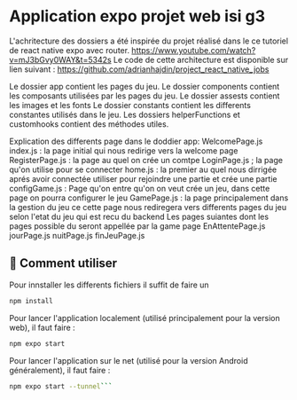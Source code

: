# Application expo projet web isi g3
L'achritecture des dossiers a été inspirée du projet réalisé dans le ce tutoriel de react native expo avec router. https://www.youtube.com/watch?v=mJ3bGvy0WAY&t=5342s
Le code de cette architecture est disponible sur lien suivant : https://github.com/adrianhajdin/project_react_native_jobs

Le dossier app contient les pages du jeu.
Le dossier components contient les composants utilisées par les pages du jeu.
Le dossier assests contient les images et les fonts 
Le dossier constants contient les differents constantes utilisés dans le jeu.
Les dossiers helperFunctions et customhooks contient des méthodes utiles.

Explication des differents page dans le doddier app:
WelcomePage.js
index.js : la page initial qui nous redirige vers la welcome page 
RegisterPage.js : la page au quel on crée un comtpe 
LoginPage.js ; la page qu'on utilise pour se connecter 
home.js : la premier au quel nous dirrigée aprés avoir connectée utiliser pour rejoindre une partie et crée une partie
configGame.js : Page qu'on entre qu'on on veut crée un jeu, dans cette page on pourra configurer le jeu
GamePage.js : la page principalement dans la gestion du jeu ce cette page nous rediregera vers differents pages du jeu selon l'etat du jeu qui est recu du backend
Les pages suiantes dont les pages possible du seront appellée par la game page
EnAttentePage.js
jourPage.js
nuitPage.js
finJeuPage.js



## 🚀 Comment utiliser

Pour innstaller les differents fichiers il suffit de faire un 
```sh
npm install
```
Pour lancer l'application localement (utilisé principalement pour la version web), il faut faire :
```sh
npm expo start 
```
Pour lancer l'application sur le net (utilisé pour la version Android généralement), il faut faire :
```sh
npm expo start --tunnel```
